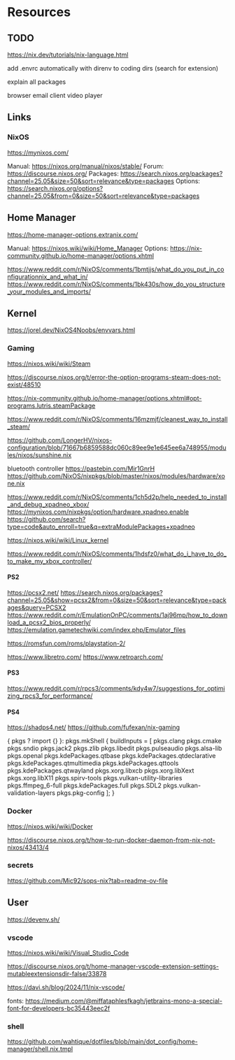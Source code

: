 # Resources

## TODO

<https://nix.dev/tutorials/nix-language.html>

add .envrc automatically with direnv to coding dirs (search for extension)

explain all packages

browser
email client
video player

## Links

### NixOS

<https://mynixos.com/>

Manual: <https://nixos.org/manual/nixos/stable/>
Forum: <https://discourse.nixos.org/>
Packages: <https://search.nixos.org/packages?channel=25.05&size=50&sort=relevance&type=packages>
Options: <https://search.nixos.org/options?channel=25.05&from=0&size=50&sort=relevance&type=packages>

## Home Manager

<https://home-manager-options.extranix.com/>

Manual: <https://nixos.wiki/wiki/Home_Manager>
Options: <https://nix-community.github.io/home-manager/options.xhtml>

<https://www.reddit.com/r/NixOS/comments/1bmtjjs/what_do_you_put_in_configurationnix_and_what_in/>
<https://www.reddit.com/r/NixOS/comments/1bk430s/how_do_you_structure_your_modules_and_imports/>

## Kernel

<https://jorel.dev/NixOS4Noobs/envvars.html>

### Gaming

<https://nixos.wiki/wiki/Steam>

<https://discourse.nixos.org/t/error-the-option-programs-steam-does-not-exist/48510>

<https://nix-community.github.io/home-manager/options.xhtml#opt-programs.lutris.steamPackage>

<https://www.reddit.com/r/NixOS/comments/16mzmjf/cleanest_way_to_install_steam/>

<https://github.com/LongerHV/nixos-configuration/blob/71667b6859588dc060c89ee9e1e645ee6a748955/modules/nixos/sunshine.nix>

bluetooth controller
<https://pastebin.com/Mir1GnrH>
<https://github.com/NixOS/nixpkgs/blob/master/nixos/modules/hardware/xone.nix>

<https://www.reddit.com/r/NixOS/comments/1ch5d2p/help_needed_to_install_and_debug_xpadneo_xbox/>
<https://mynixos.com/nixpkgs/option/hardware.xpadneo.enable>
<https://github.com/search?type=code&auto_enroll=true&q=extraModulePackages+xpadneo>

<https://nixos.wiki/wiki/Linux_kernel>

<https://www.reddit.com/r/NixOS/comments/1hdsfz0/what_do_i_have_to_do_to_make_my_xbox_controller/>

#### PS2

<https://pcsx2.net/>
<https://search.nixos.org/packages?channel=25.05&show=pcsx2&from=0&size=50&sort=relevance&type=packages&query=PCSX2>
<https://www.reddit.com/r/EmulationOnPC/comments/1aj96mp/how_to_download_a_pcsx2_bios_properly/>
<https://emulation.gametechwiki.com/index.php/Emulator_files>

<https://romsfun.com/roms/playstation-2/>

<https://www.libretro.com/>
<https://www.retroarch.com/>

#### PS3

<https://www.reddit.com/r/rpcs3/comments/kdy4w7/suggestions_for_optimizing_rpcs3_for_performance/>

#### PS4

<https://shadps4.net/>
<https://github.com/fufexan/nix-gaming>

{ pkgs ? import <nixpkgs> {} }:
    pkgs.mkShell {
    buildInputs = [
    pkgs.clang
    pkgs.cmake
    pkgs.sndio
    pkgs.jack2
    pkgs.zlib
    pkgs.libedit
    pkgs.pulseaudio
    pkgs.alsa-lib
    pkgs.openal
    pkgs.kdePackages.qtbase
    pkgs.kdePackages.qtdeclarative
    pkgs.kdePackages.qtmultimedia
    pkgs.kdePackages.qttools
    pkgs.kdePackages.qtwayland
    pkgs.xorg.libxcb
    pkgs.xorg.libXext
    pkgs.xorg.libX11
    pkgs.spirv-tools
    pkgs.vulkan-utility-libraries
    pkgs.ffmpeg_6-full
    pkgs.kdePackages.full
    pkgs.SDL2
    pkgs.vulkan-validation-layers
    pkgs.pkg-config
    ];
    }

### Docker

<https://nixos.wiki/wiki/Docker>

<https://discourse.nixos.org/t/how-to-run-docker-daemon-from-nix-not-nixos/43413/4>

### secrets

<https://github.com/Mic92/sops-nix?tab=readme-ov-file>

## User

<https://devenv.sh/>

### vscode

<https://nixos.wiki/wiki/Visual_Studio_Code>

<https://discourse.nixos.org/t/home-manager-vscode-extension-settings-mutableextensionsdir-false/33878>

<https://davi.sh/blog/2024/11/nix-vscode/>

fonts: <https://medium.com/@miffataphlesfkagh/jetbrains-mono-a-special-font-for-developers-bc35443eec2f>

### shell

<https://github.com/wahtique/dotfiles/blob/main/dot_config/home-manager/shell.nix.tmpl>
